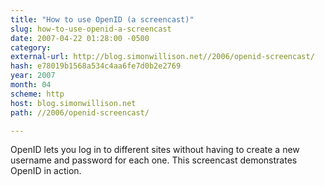 ```yaml
---
title: "How to use OpenID (a screencast)"
slug: how-to-use-openid-a-screencast
date: 2007-04-22 01:28:00 -0500
category: 
external-url: http://blog.simonwillison.net//2006/openid-screencast/
hash: e78019b1568a534c4aa6fe7d0b2e2769
year: 2007
month: 04
scheme: http
host: blog.simonwillison.net
path: //2006/openid-screencast/

---
```


OpenID lets you log in to different sites without having to create a new username and password for each one. This screencast demonstrates OpenID in action.

